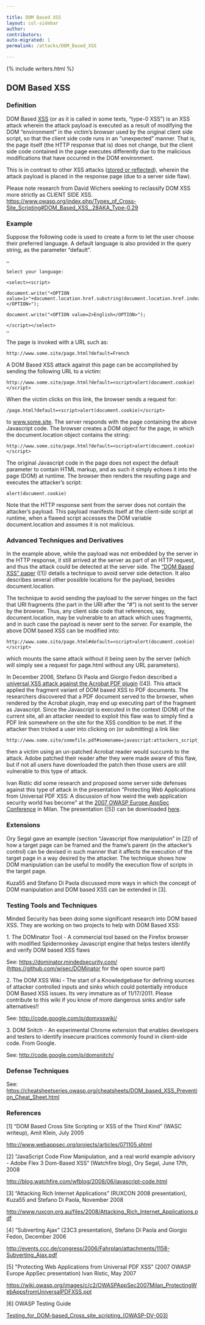 ```yaml
---

title: DOM Based XSS
layout: col-sidebar
author:
contributors:
auto-migrated: 1
permalink: /attacks/DOM_Based_XSS

---
```


{% include writers.html %}

## DOM Based XSS

### Definition

DOM Based [XSS](XSS "wikilink") (or as it is called in some texts,
“type-0 XSS”) is an XSS attack wherein the attack payload is executed
as a result of modifying the DOM “environment” in the victim’s browser
used by the original client side script, so that the client side code
runs in an “unexpected” manner. That is, the page itself (the HTTP
response that is) does not change, but the client side code contained in
the page executes differently due to the malicious modifications that
have occurred in the DOM environment.

This is in contrast to other XSS attacks ([stored or
reflected](XSS#Stored_and_Reflected_XSS_Attacks "wikilink")), wherein
the attack payload is placed in the response page (due to a server side
flaw).

Please note research from David Wichers seeking to reclassify DOM XSS
more strictly as CLIENT SIDE XSS.
<https://www.owasp.org/index.php/Types_of_Cross-Site_Scripting#DOM_Based_XSS_.28AKA_Type-0.29>

### Example

Suppose the following code is used to create a form to let the user
choose their preferred language. A default language is also provided
in the query string, as the parameter “default”.

    …

    Select your language:

    <select><script>

    document.write("<OPTION value=1>"+document.location.href.substring(document.location.href.indexOf("default=")+8)+"</OPTION>");

    document.write("<OPTION value=2>English</OPTION>");

    </script></select>
    …

The page is invoked with a URL such as:

    http://www.some.site/page.html?default=French

A DOM Based XSS attack against this page can be accomplished by sending
the following URL to a victim:

    http://www.some.site/page.html?default=<script>alert(document.cookie)</script>

When the victim clicks on this link, the browser sends a request for:

    /page.html?default=<script>alert(document.cookie)</script>

to www.some.site. The server responds with the page containing the above
Javascript code. The browser creates a DOM object for the page, in which
the document.location object contains the string:

    http://www.some.site/page.html?default=<script>alert(document.cookie)</script>

The original Javascript code in the page does not expect the default
parameter to contain HTML markup, and as such it simply echoes it into
the page (DOM) at runtime. The browser then renders the resulting page
and executes the attacker’s script:

    alert(document.cookie)

Note that the HTTP response sent from the server does not contain the
attacker’s payload. This payload manifests itself at the client-side
script at runtime, when a flawed script accesses the DOM variable
document.location and assumes it is not malicious.

### Advanced Techniques and Derivatives

In the example above, while the payload was not embedded by the server
in the HTTP response, it still arrived at the server as part of an HTTP
request, and thus the attack could be detected at the server side. The
[“DOM Based XSS”
paper](http://www.webappsec.org/projects/articles/071105.shtml) (\[1\])
details a technique to avoid server side detection. It also describes
several other possible locations for the payload, besides
document.location.

The technique to avoid sending the payload to the server hinges on the
fact that URI fragments (the part in the URI after the “\#”) is not sent
to the server by the browser. Thus, any client side code that
references, say, document.location, may be vulnerable to an attack which
uses fragments, and in such case the payload is never sent to the
server. For example, the above DOM based XSS can be modified into:

    http://www.some.site/page.html#default=<script>alert(document.cookie)</script>

which mounts the same attack without it being seen by the server (which
will simply see a request for page.html without any URL parameters).

In December 2006, Stefano Di Paola and Giorgio Fedon described a
[universal XSS attack against the Acrobat PDF
plugin](http://events.ccc.de/congress/2006/Fahrplan/attachments/1158-Subverting_Ajax.pdf)
(\[4\]). This attack applied the fragment variant of DOM based XSS to
PDF documents. The researchers discovered that a PDF document served to
the browser, when rendered by the Acrobat plugin, may end up executing
part of the fragment as Javascript. Since the Javascript is executed in
the context (DOM) of the current site, all an attacker needed to exploit
this flaw was to simply find a PDF link somewhere on the site for the
XSS condition to be met. If the attacker then tricked a user into
clicking on (or submitting) a link like:

    http://www.some.site/somefile.pdf#somename=javascript:attackers_script_here

then a victim using an un-patched Acrobat reader would succumb to the
attack. Adobe patched their reader after they were made aware of this
flaw, but if not all users have downloaded the patch then those users
are still vulnerable to this type of attack.

Ivan Ristic did some research and proposed some server side defenses
against this type of attack in the presentation "Protecting Web
Applications from Universal PDF XSS: A discussion of how weird the web
application security world has become" at the [2007 OWASP Europe AppSec
Conference](OWASP_AppSec_Europe_2007_-_Italy "wikilink") in Milan. The
presentation (\[5\]) can be downloaded
[here](https://wiki.owasp.org/images/c/c2/OWASPAppSec2007Milan_ProtectingWebAppsfromUniversalPDFXSS.ppt).

### Extensions

Ory Segal gave an example (section “Javascript flow manipulation” in
\[2\]) of how a target page can be framed and the frame’s parent (in the
attacker’s control) can be devised in such manner that it affects the
execution of the target page in a way desired by the attacker. The
technique shows how DOM manipulation can be useful to modify the
execution flow of scripts in the target page.

Kuza55 and Stefano Di Paola discussed more ways in which the concept of
DOM manipulation and DOM based XSS can be extended in \[3\].

### Testing Tools and Techniques

Minded Security has been doing some significant research into DOM based
XSS. They are working on two projects to help with DOM Based XSS:

1\. The DOMinator Tool - A commercial tool based on the Firefox browser
with modified Spidermonkey Javascript engine that helps testers identify
and verify DOM based XSS flaws

See: <https://dominator.mindedsecurity.com/>
(https://github.com/wisec/DOMinator for the open source part)

2\. The DOM XSS Wiki - The start of a Knowledgebase for defining sources
of attacker controlled inputs and sinks which could potentially
introduce DOM Based XSS issues. Its very immature as of 11/17/2011.
Please contribute to this wiki if you know of more dangerous sinks
and/or safe alternatives\!\!

See: <http://code.google.com/p/domxsswiki/>

3\. DOM Snitch - An experimental Chrome extension that enables
developers and testers to identify insecure practices commonly found in
client-side code. From Google.

See: <http://code.google.com/p/domsnitch/>

### Defense Techniques

See:
<https://cheatsheetseries.owasp.org/cheatsheets/DOM_based_XSS_Prevention_Cheat_Sheet.html>

### References

\[1\] “DOM Based Cross Site Scripting or XSS of the Third Kind” (WASC
writeup), Amit Klein, July 2005

<http://www.webappsec.org/projects/articles/071105.shtml>

\[2\] “JavaScript Code Flow Manipulation, and a real world example
advisory - Adobe Flex 3 Dom-Based XSS” (Watchfire blog), Ory Segal, June
17th, 2008

<http://blog.watchfire.com/wfblog/2008/06/javascript-code.html>

\[3\] “Attacking Rich Internet Applications” (RUXCON 2008 presentation),
Kuza55 and Stefano Di Paola, November 2008

<http://www.ruxcon.org.au/files/2008/Attacking_Rich_Internet_Applications.pdf>

\[4\] “Subverting Ajax” (23C3 presentation), Stefano Di Paola and
Giorgio Fedon, December 2006

<http://events.ccc.de/congress/2006/Fahrplan/attachments/1158-Subverting_Ajax.pdf>

\[5\] "Protecting Web Applications from Universal PDF XSS" (2007 OWASP
Europe AppSec presentation) Ivan Ristic, May 2007

<https://wiki.owasp.org/images/c/c2/OWASPAppSec2007Milan_ProtectingWebAppsfromUniversalPDFXSS.ppt>

\[6\] OWASP Testing Guide

[Testing_for_DOM-based_Cross_site_scripting_(OWASP-DV-003)](Testing_for_DOM-based_Cross_site_scripting_\(OWASP-DV-003\) "wikilink")
